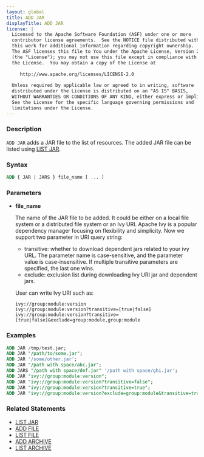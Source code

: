 ```yaml
---
layout: global
title: ADD JAR
displayTitle: ADD JAR
license: |
  Licensed to the Apache Software Foundation (ASF) under one or more
  contributor license agreements.  See the NOTICE file distributed with
  this work for additional information regarding copyright ownership.
  The ASF licenses this file to You under the Apache License, Version 2.0
  (the "License"); you may not use this file except in compliance with
  the License.  You may obtain a copy of the License at
 
     http://www.apache.org/licenses/LICENSE-2.0
 
  Unless required by applicable law or agreed to in writing, software
  distributed under the License is distributed on an "AS IS" BASIS,
  WITHOUT WARRANTIES OR CONDITIONS OF ANY KIND, either express or implied.
  See the License for the specific language governing permissions and
  limitations under the License.
---
```


### Description

`ADD JAR` adds a JAR file to the list of resources. The added JAR file can be listed using [LIST JAR](sql-ref-syntax-aux-resource-mgmt-list-jar.html).

### Syntax

```sql
ADD { JAR | JARS } file_name [ ... ]
```

### Parameters

* **file_name**

    The name of the JAR file to be added. It could be either on a local file system or a distributed file system or an Ivy URI.
    Apache Ivy is a popular dependency manager focusing on flexibility and simplicity. Now we support two parameter in URI query string:

     * transitive: whether to download dependent jars related to your ivy URL. The parameter name is case-sensitive, and the parameter value is case-insensitive. If multiple transitive parameters are specified, the last one wins.
     * exclude: exclusion list during downloading Ivy URI jar and dependent jars.

    User can write Ivy URI such as:

      ivy://group:module:version
      ivy://group:module:version?transitive=[true|false]
      ivy://group:module:version?transitive=[true|false]&exclude=group:module,group:module
        
### Examples

```sql
ADD JAR /tmp/test.jar;
ADD JAR "/path/to/some.jar";
ADD JAR '/some/other.jar';
ADD JAR "/path with space/abc.jar";
ADD JARS "/path with space/def.jar" '/path with space/ghi.jar';
ADD JAR "ivy://group:module:version";
ADD JAR "ivy://group:module:version?transitive=false";
ADD JAR "ivy://group:module:version?transitive=true";
ADD JAR "ivy://group:module:version?exclude=group:module&transitive=true";
```

### Related Statements

* [LIST JAR](sql-ref-syntax-aux-resource-mgmt-list-jar.html)
* [ADD FILE](sql-ref-syntax-aux-resource-mgmt-add-file.html)
* [LIST FILE](sql-ref-syntax-aux-resource-mgmt-list-file.html)
* [ADD ARCHIVE](sql-ref-syntax-aux-resource-mgmt-add-archive.html)
* [LIST ARCHIVE](sql-ref-syntax-aux-resource-mgmt-list-archive.html)
